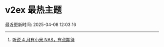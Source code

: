 # v2ex 最热主题

最近更新时间: 2025-04-08 12:03:16

--- 
1. [听说 4 月有小米 NAS，有点期待](https://www.v2ex.com/t/1123853) 
